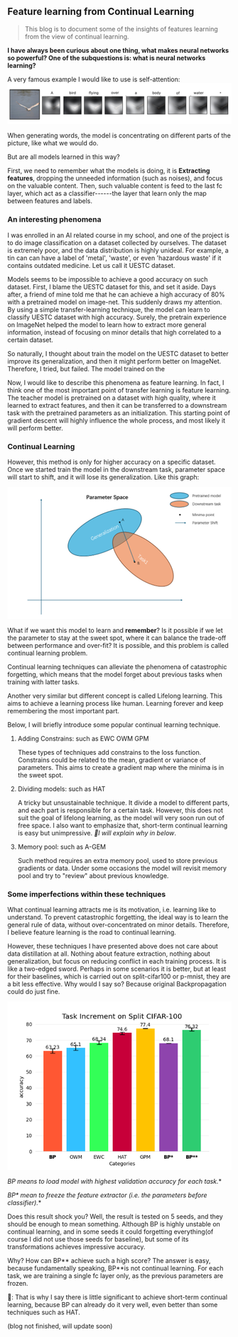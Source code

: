 ## Feature learning from Continual Learning

> This blog is to document some of the insights of features learning from the view of continual learning. 

**I have always been curious about one thing, what makes neural networks so powerful? One of the subquestions is: what is neural networks learning?**

A very famous example I would like to use is self-attention:![image-20250220200020938](heatmap.png)

When generating words, the model is concentrating on different parts of the picture, like what we would do.

But are all models learned in this way?

First, we need to remember what the models is doing, it is **Extracting features**, dropping the unneeded information (such as noises), and focus on the valuable content. Then, such valuable content is feed to the last fc layer, which act as a classifier------the layer that learn only the map between features and labels.



### An interesting phenomena

I was enrolled in an AI related course in my school, and one of the project is to do image classification on a dataset collected by ourselves. The dataset is extremely poor, and the data distribution is highly unideal. For example, a tin can can have a label of 'metal', 'waste', or even 'hazardous waste' if it contains outdated medicine.  Let us call it UESTC dataset.

Models seems to be impossible to achieve a good accuracy on such dataset. First, I blame the UESTC dataset for this, and set it aside. Days after, a friend of mine told me that he can achieve a high accuracy of 80% with a pretrained model on image-net. This suddenly draws my attention. By using a simple transfer-learning technique, the model can learn to classify UESTC dataset with high accuracy. Surely, the pretrain experience on ImageNet helped the model to learn how to extract more general information, instead of focusing on minor details that high correlated to a certain dataset.

So naturally, I thought about train the model on the UESTC dataset to better improve its generalization, and then it might perform better on ImageNet. Therefore, I tried, but failed. The model trained on the

Now, I would like to describe this phenomena as feature learning. In fact, I think one of the most important point of transfer learning is feature learning. The teacher model is pretrained on a dataset with high quality, where it learned to extract features, and then it can be transferred to a downstream task with the pretrained parameters as an initialization. This starting point of gradient descent will highly influence the whole process, and most likely it will perform better.

### Continual Learning

However, this method is only for higher accuracy on a specific dataset. Once we started train the model in the downstream task, parameter space will start to shift, and it will lose its generalization. Like this graph:

![parameterspace](parameterspace.png)

What if we want this model to learn and **remember**? Is it possible if we let the parameter to stay at the sweet spot, where it can balance the trade-off between performance and over-fit? It is possible, and this problem is called continual learning problem.

Continual learning techniques can alleviate the phenomena of catastrophic forgetting, which means that the model forget about previous tasks when training with latter tasks. 

Another very similar but different concept is called Lifelong learning. This aims to achieve a learning process like human. Learning forever and keep remembering the most important part.

Below, I will briefly introduce some popular continual learning technique.

1. Adding Constrains: such as EWC OWM GPM

   These types of techniques add constrains to the loss function. Constrains could be related to the mean, gradient or variance of parameters. This aims to create a gradient map where the minima is in the sweet spot.

2. Dividing models: such as HAT

   A tricky but unsustainable technique. It divide a model to different parts, and each part is responsible for a certain task. However, this does not suit the goal of lifelong learning, as the model will very soon run out of free space. I also want to emphasize that, short-term continual learning is easy but unimpressive. *📌I will explain why in below*.

3. Memory pool: such as A-GEM

   Such method requires an extra memory pool, used to store previous gradients or data. Under some occasions the model will revisit memory pool and try to "review" about previous knowledge.

### Some imperfections within these techniques

What continual learning attracts me is its motivation, i.e. learning like to understand. To prevent catastrophic forgetting, the ideal way is to learn the general rule of data, without over-concentrated on minor details. Therefore, I believe feature learning is the road to continual learning.

However, these techniques I have presented above does not care about data distillation at all. Nothing about feature extraction, nothing about generalization, but focus on reducing conflict in each training process. It is like a two-edged sword. Perhaps in some scenarios it is better, but at least for their baselines, which is carried out on split-cifar100 or p-mnist, they are a bit less effective. Why would I say so? Because original Backpropagation could do just fine.

![Cifar100](Cifar100.png)

**BP* means to load model with highest validation accuracy for each task.**

**BP\** mean to freeze the feature extractor (i.e. the parameters before classifier).**

Does this result shock you? Well, the result is tested on 5 seeds, and they should be enough to mean something. Although BP is highly unstable on continual learning, and in some seeds it could forgetting everything(of course I did not use those seeds for baseline), but some of its transformations achieves impressive accuracy.

Why? How can BP** achieve such a high score? The answer is easy, because fundamentally speaking, BP**is not continual learning. For each task, we are training a single fc layer only, as the previous parameters are frozen. 

📌: That is why I say there is little significant to achieve short-term continual learning, because BP can already do it very well, even better than some techniques such as HAT.

(blog not finished, will update soon)
